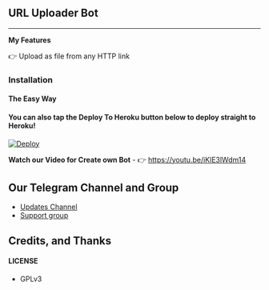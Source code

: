 ## URL Uploader Bot
---

**My Features**

👉 Upload as file from any HTTP link

### Installation

#### The Easy Way

#### You can also tap the Deploy To Heroku button below to deploy straight to Heroku!

[![Deploy](https://www.herokucdn.com/deploy/button.svg)](https://heroku.com/deploy?template=https://github.com/NT-BOT-TE/NT-UPLOAD-BOT/tree/master)

**Watch our Video for Create own Bot** - 👉 https://youtu.be/iKlE3lWdm14

## Our Telegram Channel and Group

* [Updates Channel](https://t.me/NT_BOT_CHANNEL)
* [Support group](https://t.me/Ntbotgroup)

## Credits, and Thanks

#### LICENSE
- GPLv3
